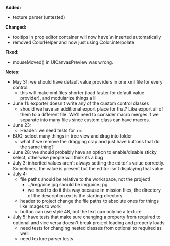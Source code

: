 **Added:**
* texture parser (untested)

**Changed:**
* tooltips in prop editor container will now have \n inserted automatically
* removed ColorHelper and now just using Color.interpolate

**Fixed:**
* mouseMoved() in UICanvasPreview was wrong.

**Notes:**
* May 31: we should have default value providers in one xml file for every control.
    * this will make xml files shorter (load faster for default value provider), and modularize things a lil
* June 11: exporter doesn't write any of the custom control classes
    * should we have an additional export place for that? Like export all of them to a different file.
      We'll need to consider macro merges if we separate into many files since custom class can have macros.
* June 23:
    - Header: we need tests for +=
* BUG: select many things in tree view and drag into folder
    * what if we remove the dragging crap and just have buttons that do the same thing?
* June 28: we should probably have an option to enable/disable sticky select, otherwise people will think its a bug
* July 3: inherited values aren't always setting the editor's value correctly. Sometimes, the value is present but the editor isn't displaying that value
* July 4:
    * file paths should be relative to the workspace, not the project!
        * ../img/pice.jpg should be img/pice.jpg
        * we need to do it this way because in mission files, the directory of the description.ext is the starting directory
    * header to project change the file paths to absolute ones for things like images to work
    * button can use style 48, but the text can only be a texture
* July 5: have tests that make sure changing a property from required to optional and vice versa doesn't break project loading and properly loads
    * need tests for changing nested classes from optional to required as well
    * need texture parser tests